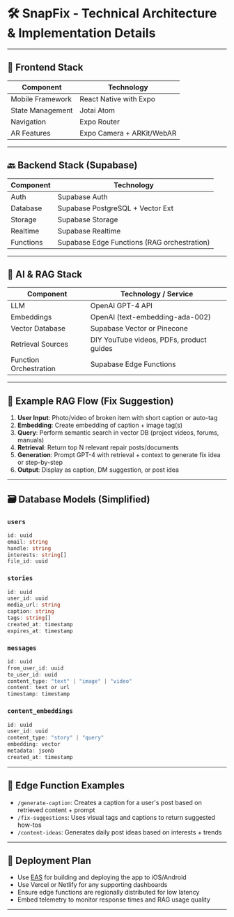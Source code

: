 # 🛠️ SnapFix - Technical Architecture & Implementation Details

---

## 🧱 Frontend Stack

| Component        | Technology                   |
|------------------|------------------------------|
| Mobile Framework | React Native with Expo       |
| State Management | Jotai Atom                   |
| Navigation       | Expo Router                  |
| AR Features      | Expo Camera + ARKit/WebAR    |

---

## 🔙 Backend Stack (Supabase)

| Component    | Technology                           |
|-------------|--------------------------------------|
| Auth        | Supabase Auth                        |
| Database    | Supabase PostgreSQL + Vector Ext     |
| Storage     | Supabase Storage                     |
| Realtime    | Supabase Realtime                    |
| Functions   | Supabase Edge Functions (RAG orchestration) |

---

## 🤖 AI & RAG Stack

| Component         | Technology / Service                    |
|------------------|------------------------------------------|
| LLM              | OpenAI GPT-4 API                         |
| Embeddings       | OpenAI (text-embedding-ada-002)          |
| Vector Database  | Supabase Vector or Pinecone              |
| Retrieval Sources| DIY YouTube videos, PDFs, product guides |
| Function Orchestration | Supabase Edge Functions             |

---

## 🔁 Example RAG Flow (Fix Suggestion)

1. **User Input**: Photo/video of broken item with short caption or auto-tag
2. **Embedding**: Create embedding of caption + image tag(s)
3. **Query**: Perform semantic search in vector DB (project videos, forums, manuals)
4. **Retrieval**: Return top N relevant repair posts/documents
5. **Generation**: Prompt GPT-4 with retrieval + context to generate fix idea or step-by-step
6. **Output**: Display as caption, DM suggestion, or post idea

---

## 🗃️ Database Models (Simplified)

### `users`
```ts
id: uuid
email: string
handle: string
interests: string[]
file_id: uuid
```

### `stories`
```ts
id: uuid
user_id: uuid
media_url: string
caption: string
tags: string[]
created_at: timestamp
expires_at: timestamp
```

### `messages`
```ts
id: uuid
from_user_id: uuid
to_user_id: uuid
content_type: "text" | "image" | "video"
content: text or url
timestamp: timestamp
```

### `content_embeddings`
```ts
id: uuid
user_id: uuid
content_type: "story" | "query"
embedding: vector
metadata: jsonb
created_at: timestamp
```

---

## 🧪 Edge Function Examples

- `/generate-caption`: Creates a caption for a user's post based on retrieved content + prompt
- `/fix-suggestions`: Uses visual tags and captions to return suggested how-tos
- `/content-ideas`: Generates daily post ideas based on interests + trends

---

## 🚀 Deployment Plan

- Use [EAS](https://docs.expo.dev/eas/) for building and deploying the app to iOS/Android
- Use Vercel or Netlify for any supporting dashboards
- Ensure edge functions are regionally distributed for low latency
- Embed telemetry to monitor response times and RAG usage quality

---

